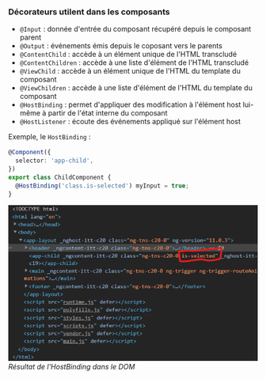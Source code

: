 ### Décorateurs utilent dans les composants

- `@Input`&nbsp;: donnée d'entrée du composant récupéré depuis le composant parent
- `@Output`&nbsp;: événements émis depuis le coposant vers le parents
- `@ContentChild`&nbsp;: accède à un élément unique de l'HTML transcludé 
- `@ContentChildren`&nbsp;: accède à une liste d'élément de l'HTML transcludé
- `@ViewChild`&nbsp;: accède à un élément unique de l'HTML du template du composant
- `@ViewChildren`&nbsp;: accède à une liste d'élément de l'HTML du template du composant
- `@HostBinding`&nbsp;: permet d'appliquer des modification à l'élément host lui-même à partir de l'état interne du composant
- `@HostListener`&nbsp;: écoute des événements appliqué sur l'élément host

Exemple, le `HostBinding`&nbsp;:
```typescript
@Component({
  selector: 'app-child',
})
export class ChildComponent {
  @HostBinding('class.is-selected') myInput = true;
}
```

![résultat de l'HostBinding dans le DOM](./assets/2.component/hostbinding.png)
_Résultat de l'HostBinding dans le DOM_
